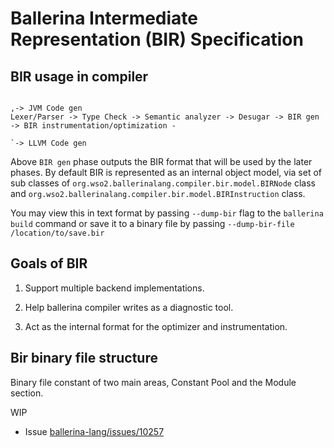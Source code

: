# Ballerina Intermediate Representation (BIR) Specification

## BIR usage in compiler

```
                                                                                                           ,-> JVM Code gen
Lexer/Parser -> Type Check -> Semantic analyzer -> Desugar -> BIR gen -> BIR instrumentation/optimization -
                                                                                                           `-> LLVM Code gen
```

Above `BIR gen` phase outputs the BIR format that will be used by the later phases.
By default BIR is represented as an internal object model, via set of sub classes of
`org.wso2.ballerinalang.compiler.bir.model.BIRNode` class and `org.wso2.ballerinalang.compiler.bir.model.BIRInstruction`
class.

You may view this in text format by passing `--dump-bir` flag to the `ballerina build` command or save it to a binary
file by passing `--dump-bir-file /location/to/save.bir`

## Goals of BIR

1. Support multiple backend implementations.

2. Help ballerina compiler writes as a diagnostic tool.

3. Act as the internal format for the optimizer and instrumentation.


## Bir binary file structure

Binary file constant of two main areas, Constant Pool and the Module section.

WIP
- Issue [ballerina-lang/issues/10257](https://github.com/ballerina-platform/ballerina-lang/issues/10257)


